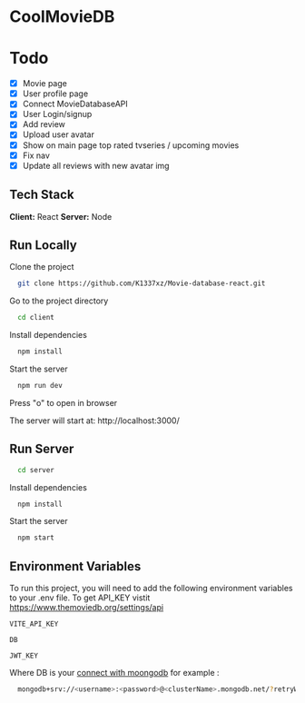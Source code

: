 # CoolMovieDB


# Todo

-   [x] Movie page
-   [x] User profile page
-   [x] Connect MovieDatabaseAPI
-   [x] User Login/signup
-   [x] Add review
-   [x] Upload user avatar
-   [x] Show on main page top rated tvseries / upcoming movies
-   [x] Fix nav
-   [x] Update all reviews with new avatar img

## Tech Stack

**Client:** React
**Server:** Node

## Run Locally

Clone the project

```bash
  git clone https://github.com/K1337xz/Movie-database-react.git
```

Go to the project directory

```bash
  cd client
```

Install dependencies

```bash
  npm install
```

Start the server

```bash
  npm run dev
```

Press "o" to open in browser

The server will start at: http://localhost:3000/

## Run Server

```bash
  cd server
```

Install dependencies

```bash
  npm install
```

Start the server

```bash
  npm start
```

## Environment Variables

To run this project, you will need to add the following environment variables to your .env file. To get API_KEY vistit https://www.themoviedb.org/settings/api

`VITE_API_KEY`

`DB`

`JWT_KEY`

Where DB is your [connect with moongodb](https://www.mongodb.com/docs/atlas/driver-connection/) for example :

```bash
  mongodb+srv://<username>:<password>@<clusterName>.mongodb.net/?retryWrites=true&w=majority
```
